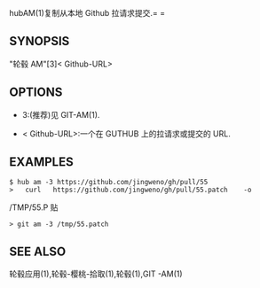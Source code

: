 hubAM(1)复制从本地 Github 拉请求提交.= =

## SYNOPSIS

"轮毂 AM"[3]\< Github-URL>

## OPTIONS

- 3:(推荐)见 GIT-AM(1).

- \< Github-URL>:一个在 GUTHUB 上的拉请求或提交的 URL.

## EXAMPLES

```
$ hub am ‐3 https://github.com/jingweno/gh/pull/55
>	curl   https://github.com/jingweno/gh/pull/55.patch    ‐o
```

/TMP/55.P 贴

```
> git am ‐3 /tmp/55.patch
```

## SEE ALSO

轮毂应用(1),轮毂-樱桃-拾取(1),轮毂(1),GIT -AM(1)
